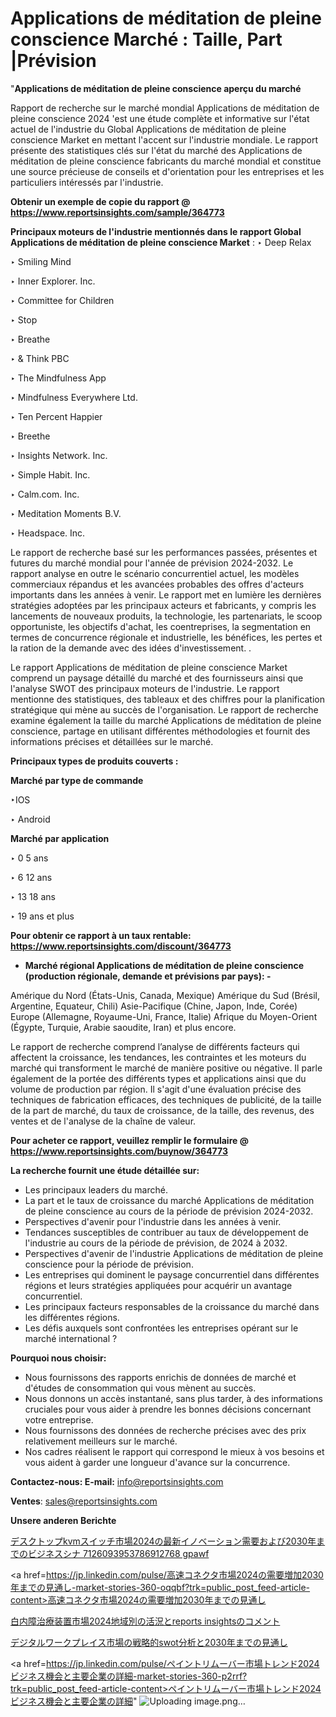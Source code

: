# Applications de méditation de pleine conscience Marché : Taille, Part |Prévision

"<strong>Applications de méditation de pleine conscience aperçu du marché</strong>

Rapport de recherche sur le marché mondial Applications de méditation de pleine conscience 2024 'est une étude complète et informative sur l'état actuel de l'industrie du Global Applications de méditation de pleine conscience Market en mettant l'accent sur l'industrie mondiale. Le rapport présente des statistiques clés sur l'état du marché des Applications de méditation de pleine conscience fabricants du marché mondial et constitue une source précieuse de conseils et d'orientation pour les entreprises et les particuliers intéressés par l'industrie.

<strong>Obtenir un exemple de copie du rapport @ <a href=https://www.reportsinsights.com/sample/364773>https://www.reportsinsights.com/sample/364773</a></strong>

<strong>Principaux moteurs de l'industrie mentionnés dans le rapport Global Applications de méditation de pleine conscience Market</strong> :
‣ Deep Relax

‣ Smiling Mind

‣ Inner Explorer. Inc.

‣ Committee for Children

‣ Stop

‣ Breathe

‣ & Think PBC

‣ The Mindfulness App

‣ Mindfulness Everywhere Ltd.

‣ Ten Percent Happier

‣ Breethe

‣ Insights Network. Inc.

‣ Simple Habit. Inc.

‣ Calm.com. Inc.

‣ Meditation Moments B.V.

‣ Headspace. Inc.

Le rapport de recherche basé sur les performances passées, présentes et futures du marché mondial pour l'année de prévision 2024-2032. Le rapport analyse en outre le scénario concurrentiel actuel, les modèles commerciaux répandus et les avancées probables des offres d'acteurs importants dans les années à venir. Le rapport met en lumière les dernières stratégies adoptées par les principaux acteurs et fabricants, y compris les lancements de nouveaux produits, la technologie, les partenariats, le scoop opportuniste, les objectifs d'achat, les coentreprises, la segmentation en termes de concurrence régionale et industrielle, les bénéfices, les pertes et la ration de la demande avec des idées d'investissement. .

Le rapport Applications de méditation de pleine conscience Market comprend un paysage détaillé du marché et des fournisseurs ainsi que l'analyse SWOT des principaux moteurs de l'industrie. Le rapport mentionne des statistiques, des tableaux et des chiffres pour la planification stratégique qui mène au succès de l'organisation. Le rapport de recherche examine également la taille du marché Applications de méditation de pleine conscience, partage en utilisant différentes méthodologies et fournit des informations précises et détaillées sur le marché.

<strong>Principaux types de produits couverts :</strong>

<strong>Marché par type de commande</strong>

‣IOS

‣ Android

<strong>Marché par application</strong>

‣ 0 5 ans

‣ 6 12 ans

‣ 13 18 ans

‣ 19 ans et plus

<strong>Pour obtenir ce rapport à un taux rentable: <a href=https://www.reportsinsights.com/discount/364773>https://www.reportsinsights.com/discount/364773</a></strong>
<ul>
  <li><strong>Marché régional Applications de méditation de pleine conscience (production régionale, demande et prévisions par pays): -</strong></li>
</ul>
Amérique du Nord (États-Unis, Canada, Mexique)
Amérique du Sud (Brésil, Argentine, Equateur, Chili)
Asie-Pacifique (Chine, Japon, Inde, Corée)
Europe (Allemagne, Royaume-Uni, France, Italie)
Afrique du Moyen-Orient (Égypte, Turquie, Arabie saoudite, Iran) et plus encore.

Le rapport de recherche comprend l’analyse de différents facteurs qui affectent la croissance, les tendances, les contraintes et les moteurs du marché qui transforment le marché de manière positive ou négative. Il parle également de la portée des différents types et applications ainsi que du volume de production par région. Il s'agit d'une évaluation précise des techniques de fabrication efficaces, des techniques de publicité, de la taille de la part de marché, du taux de croissance, de la taille, des revenus, des ventes et de l'analyse de la chaîne de valeur.

<strong>Pour acheter ce rapport, veuillez remplir le formulaire @   <a href=https://www.reportsinsights.com/buynow/364773>https://www.reportsinsights.com/buynow/364773</a></strong>

<strong>La recherche fournit une étude détaillée sur:</strong>
<ul>
  <li>Les principaux leaders du marché.</li>
  <li>La part et le taux de croissance du marché Applications de méditation de pleine conscience au cours de la période de prévision 2024-2032.</li>
  <li>Perspectives d'avenir pour l'industrie dans les années à venir.</li>
  <li>Tendances susceptibles de contribuer au taux de développement de l'industrie au cours de la période de prévision, de 2024 à 2032.</li>
  <li>Perspectives d'avenir de l'industrie Applications de méditation de pleine conscience pour la période de prévision.</li>
  <li>Les entreprises qui dominent le paysage concurrentiel dans différentes régions et leurs stratégies appliquées pour acquérir un avantage concurrentiel.</li>
  <li>Les principaux facteurs responsables de la croissance du marché dans les différentes régions.</li>
  <li>Les défis auxquels sont confrontées les entreprises opérant sur le marché international ?</li>
</ul>
<strong>Pourquoi nous choisir:</strong>
<ul>
  <li>Nous fournissons des rapports enrichis de données de marché et d'études de consommation qui vous mènent au succès.</li>
  <li>Nous donnons un accès instantané, sans plus tarder, à des informations cruciales pour vous aider à prendre les bonnes décisions concernant votre entreprise.</li>
  <li>Nous fournissons des données de recherche précises avec des prix relativement meilleurs sur le marché.</li>
  <li>Nos cadres réalisent le rapport qui correspond le mieux à vos besoins et vous aident à garder une longueur d'avance sur la concurrence.</li>
</ul>
<strong>Contactez-nous:
</strong><strong>E-mail:</strong> <a href=mailto:info@reportsinsights.com>info@reportsinsights.com</a>

<strong>Ventes</strong>: <a href=mailto:sales@reportsinsights.com>sales@reportsinsights.com</a>

<strong>Unsere anderen Berichte</strong>

<a href=https://www.linkedin.com/pulse/デスクトップkvmスイッチ市場2024の最新イノベーション需要および2030年までのビジネスシナ-7126093953786912768-gpawf/>デスクトップkvmスイッチ市場2024の最新イノベーション需要および2030年までのビジネスシナ 7126093953786912768 gpawf</a>

<a href=https://jp.linkedin.com/pulse/高速コネクタ市場2024の需要増加2030年までの見通し-market-stories-360-oqqbf?trk=public_post_feed-article-content>高速コネクタ市場2024の需要増加2030年までの見通し</a>

<a href=https://www.linkedin.com/pulse/白内障治療装置市場2024地域別の活況とreports-insightsのコメント-infopulse-daily-360-kb5pe/>白内障治療装置市場2024地域別の活況とreports insightsのコメント</a>

<a href=https://www.linkedin.com/pulse/デジタルワークプレイス市場の戦略的swot分析と2030年までの見通し-tribunal-analytics-360-lo8ff/>デジタルワークプレイス市場の戦略的swot分析と2030年までの見通し</a>

<a href=https://jp.linkedin.com/pulse/ペイントリムーバー市場トレンド2024ビジネス機会と主要企業の詳細-market-stories-360-p2rrf?trk=public_post_feed-article-content>ペイントリムーバー市場トレンド2024ビジネス機会と主要企業の詳細</a>"
![Uploading image.png…]()
